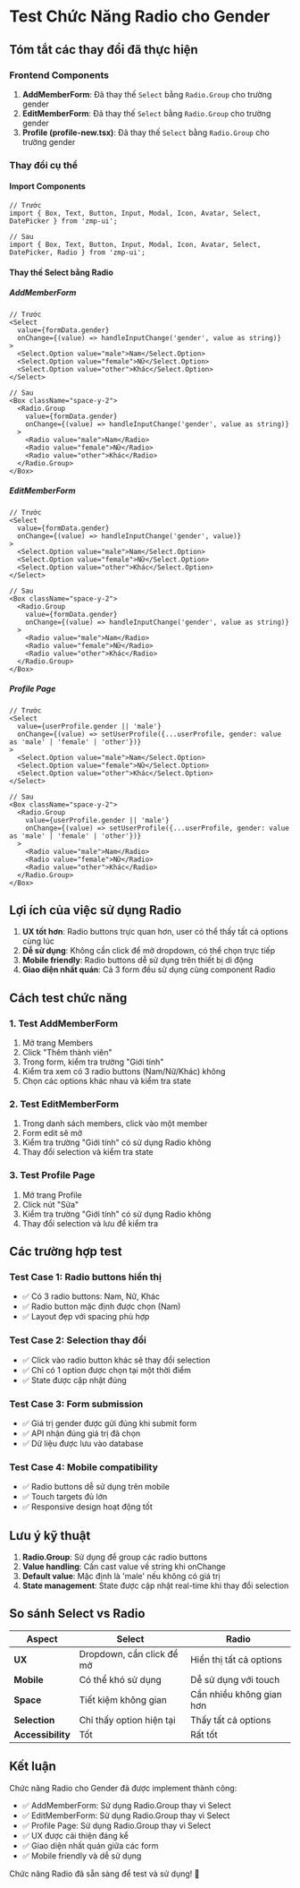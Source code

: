 # Test Chức Năng Radio cho Gender

## Tóm tắt các thay đổi đã thực hiện

### Frontend Components

1. **AddMemberForm**: Đã thay thế `Select` bằng `Radio.Group` cho trường gender
2. **EditMemberForm**: Đã thay thế `Select` bằng `Radio.Group` cho trường gender  
3. **Profile (profile-new.tsx)**: Đã thay thế `Select` bằng `Radio.Group` cho trường gender

### Thay đổi cụ thể

#### Import Components
```tsx
// Trước
import { Box, Text, Button, Input, Modal, Icon, Avatar, Select, DatePicker } from 'zmp-ui';

// Sau
import { Box, Text, Button, Input, Modal, Icon, Avatar, Select, DatePicker, Radio } from 'zmp-ui';
```

#### Thay thế Select bằng Radio

##### AddMemberForm
```tsx
// Trước
<Select
  value={formData.gender}
  onChange={(value) => handleInputChange('gender', value as string)}
>
  <Select.Option value="male">Nam</Select.Option>
  <Select.Option value="female">Nữ</Select.Option>
  <Select.Option value="other">Khác</Select.Option>
</Select>

// Sau
<Box className="space-y-2">
  <Radio.Group
    value={formData.gender}
    onChange={(value) => handleInputChange('gender', value as string)}
  >
    <Radio value="male">Nam</Radio>
    <Radio value="female">Nữ</Radio>
    <Radio value="other">Khác</Radio>
  </Radio.Group>
</Box>
```

##### EditMemberForm
```tsx
// Trước
<Select
  value={formData.gender}
  onChange={(value) => handleInputChange('gender', value)}
>
  <Select.Option value="male">Nam</Select.Option>
  <Select.Option value="female">Nữ</Select.Option>
  <Select.Option value="other">Khác</Select.Option>
</Select>

// Sau
<Box className="space-y-2">
  <Radio.Group
    value={formData.gender}
    onChange={(value) => handleInputChange('gender', value as string)}
  >
    <Radio value="male">Nam</Radio>
    <Radio value="female">Nữ</Radio>
    <Radio value="other">Khác</Radio>
  </Radio.Group>
</Box>
```

##### Profile Page
```tsx
// Trước
<Select
  value={userProfile.gender || 'male'}
  onChange={(value) => setUserProfile({...userProfile, gender: value as 'male' | 'female' | 'other'})}
>
  <Select.Option value="male">Nam</Select.Option>
  <Select.Option value="female">Nữ</Select.Option>
  <Select.Option value="other">Khác</Select.Option>
</Select>

// Sau
<Box className="space-y-2">
  <Radio.Group
    value={userProfile.gender || 'male'}
    onChange={(value) => setUserProfile({...userProfile, gender: value as 'male' | 'female' | 'other'})}
  >
    <Radio value="male">Nam</Radio>
    <Radio value="female">Nữ</Radio>
    <Radio value="other">Khác</Radio>
  </Radio.Group>
</Box>
```

## Lợi ích của việc sử dụng Radio

1. **UX tốt hơn**: Radio buttons trực quan hơn, user có thể thấy tất cả options cùng lúc
2. **Dễ sử dụng**: Không cần click để mở dropdown, có thể chọn trực tiếp
3. **Mobile friendly**: Radio buttons dễ sử dụng trên thiết bị di động
4. **Giao diện nhất quán**: Cả 3 form đều sử dụng cùng component Radio

## Cách test chức năng

### 1. Test AddMemberForm
1. Mở trang Members
2. Click "Thêm thành viên"
3. Trong form, kiểm tra trường "Giới tính"
4. Kiểm tra xem có 3 radio buttons (Nam/Nữ/Khác) không
5. Chọn các options khác nhau và kiểm tra state

### 2. Test EditMemberForm
1. Trong danh sách members, click vào một member
2. Form edit sẽ mở
3. Kiểm tra trường "Giới tính" có sử dụng Radio không
4. Thay đổi selection và kiểm tra state

### 3. Test Profile Page
1. Mở trang Profile
2. Click nút "Sửa"
3. Kiểm tra trường "Giới tính" có sử dụng Radio không
4. Thay đổi selection và lưu để kiểm tra

## Các trường hợp test

### Test Case 1: Radio buttons hiển thị
- ✅ Có 3 radio buttons: Nam, Nữ, Khác
- ✅ Radio button mặc định được chọn (Nam)
- ✅ Layout đẹp với spacing phù hợp

### Test Case 2: Selection thay đổi
- ✅ Click vào radio button khác sẽ thay đổi selection
- ✅ Chỉ có 1 option được chọn tại một thời điểm
- ✅ State được cập nhật đúng

### Test Case 3: Form submission
- ✅ Giá trị gender được gửi đúng khi submit form
- ✅ API nhận đúng giá trị đã chọn
- ✅ Dữ liệu được lưu vào database

### Test Case 4: Mobile compatibility
- ✅ Radio buttons dễ sử dụng trên mobile
- ✅ Touch targets đủ lớn
- ✅ Responsive design hoạt động tốt

## Lưu ý kỹ thuật

1. **Radio.Group**: Sử dụng để group các radio buttons
2. **Value handling**: Cần cast value về string khi onChange
3. **Default value**: Mặc định là 'male' nếu không có giá trị
4. **State management**: State được cập nhật real-time khi thay đổi selection

## So sánh Select vs Radio

| Aspect | Select | Radio |
|--------|--------|-------|
| **UX** | Dropdown, cần click để mở | Hiển thị tất cả options |
| **Mobile** | Có thể khó sử dụng | Dễ sử dụng với touch |
| **Space** | Tiết kiệm không gian | Cần nhiều không gian hơn |
| **Selection** | Chỉ thấy option hiện tại | Thấy tất cả options |
| **Accessibility** | Tốt | Rất tốt |

## Kết luận

Chức năng Radio cho Gender đã được implement thành công:
- ✅ AddMemberForm: Sử dụng Radio.Group thay vì Select
- ✅ EditMemberForm: Sử dụng Radio.Group thay vì Select  
- ✅ Profile Page: Sử dụng Radio.Group thay vì Select
- ✅ UX được cải thiện đáng kể
- ✅ Giao diện nhất quán giữa các form
- ✅ Mobile friendly và dễ sử dụng

Chức năng Radio đã sẵn sàng để test và sử dụng! 🎉
